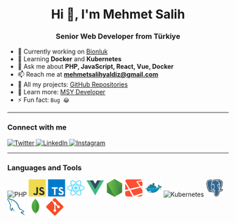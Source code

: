 <h1 align="center">Hi 👋, I'm Mehmet Salih</h1>
<h3 align="center">Senior Web Developer from Türkiye</h3>

- 🔭 Currently working on [Bionluk](https://bionluk.com/msydeveloper)  
- 🌱 Learning **Docker** and **Kubernetes**  
- 💬 Ask me about **PHP, JavaScript, React, Vue, Docker**  
- 📫 Reach me at **mehmetsalihyaldiz@gmail.com**  
- 🧠 All my projects: [GitHub Repositories](https://github.com/mehmetsalihyaldiz?tab=repositories)  
- 🧳 Learn more: [MSY Developer](https://msydeveloper.com)  
- ⚡ Fun fact: `Bug 😂`  

---

<h3>Connect with me</h3>

<p>
  <a href="https://twitter.com/msalihyaldiz" target="_blank">
    <img src="https://raw.githubusercontent.com/rahuldkjain/github-profile-readme-generator/master/src/images/icons/Social/twitter.svg" alt="Twitter" height="30" />
  </a>
  <a href="https://linkedin.com/in/mehmetsalihyaldiz" target="_blank">
    <img src="https://raw.githubusercontent.com/rahuldkjain/github-profile-readme-generator/master/src/images/icons/Social/linked-in-alt.svg" alt="LinkedIn" height="30" />
  </a>
  <a href="https://instagram.com/msalihyaldiz" target="_blank">
    <img src="https://raw.githubusercontent.com/rahuldkjain/github-profile-readme-generator/master/src/images/icons/Social/instagram.svg" alt="Instagram" height="30" />
  </a>
</p>

---

<h3>Languages and Tools</h3>

<p>
  <img src="https://cdn.worldvectorlogo.com/logos/php.svg" alt="PHP" width="40" />
  <img src="https://raw.githubusercontent.com/devicons/devicon/master/icons/javascript/javascript-original.svg" alt="JavaScript" width="40" />
  <img src="https://raw.githubusercontent.com/devicons/devicon/master/icons/typescript/typescript-original.svg" alt="TypeScript" width="40" />
  <img src="https://raw.githubusercontent.com/devicons/devicon/master/icons/react/react-original.svg" alt="React" width="40" />
  <img src="https://raw.githubusercontent.com/devicons/devicon/master/icons/vuejs/vuejs-original.svg" alt="Vue.js" width="40" />
  <img src="https://raw.githubusercontent.com/devicons/devicon/master/icons/nodejs/nodejs-original.svg" alt="Node.js" width="40" />
  <img src="https://raw.githubusercontent.com/devicons/devicon/master/icons/laravel/laravel-plain.svg" alt="Laravel" width="40" />
  <img src="https://raw.githubusercontent.com/devicons/devicon/master/icons/docker/docker-original.svg" alt="Docker" width="40" />
  <img src="https://www.vectorlogo.zone/logos/kubernetes/kubernetes-icon.svg" alt="Kubernetes" width="40" />
  <img src="https://raw.githubusercontent.com/devicons/devicon/master/icons/postgresql/postgresql-original.svg" alt="PostgreSQL" width="40" />
  <img src="https://raw.githubusercontent.com/devicons/devicon/master/icons/mysql/mysql-original.svg" alt="MySQL" width="40" />
  <img src="https://raw.githubusercontent.com/devicons/devicon/master/icons/mongodb/mongodb-original.svg" alt="MongoDB" width="40" />
  <img src="https://raw.githubusercontent.com/devicons/devicon/master/icons/git/git-original.svg" alt="Git" width="40" />
</p>
